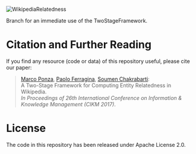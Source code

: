 ![WikipediaRelatedness](http://pages.di.unipi.it/ponza/public/images/wikipediarelatedness/logo.png)

Branch for an immediate use of the TwoStageFramework. 


Citation and Further Reading
==========================

If you find any resource (code or data) of this repository useful, please cite our paper:

> [Marco Ponza](http://pages.di.unipi.it/ponza), [Paolo Ferragina](http://pages.di.unipi.it/ferragina/), [Soumen Chakrabarti](https://www.cse.iitb.ac.in/~soumen/):  
> A Two-Stage Framework for Computing Entity Relatedness in Wikipedia.  
> *In Proceedings of 26th International Conference on Information & Knowledge Management (CIKM 2017)*.


License
=======
The code in this repository has been released under Apache License 2.0.
